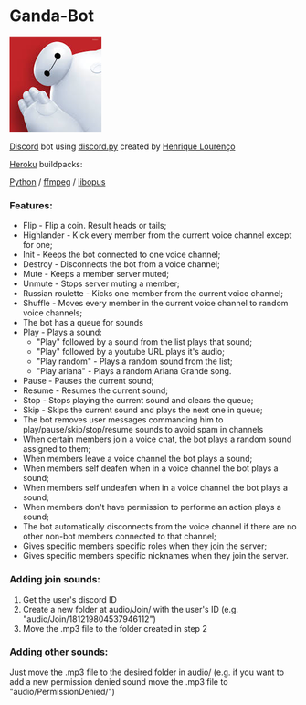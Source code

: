 # Ganda-Bot
![Avatar](Avatar.png "Ganda bot avatar")

[Discord](https://discord.com) bot using [discord.py](https://discordpy.readthedocs.io/en/latest/) created by [Henrique Lourenço](https://github.com/henrique93/)

[Heroku](https://www.heroku.com) buildpacks:

[Python](heroku/python) / [ffmpeg](https://github.com/kitcast/buildpack-ffmpeg.git) / [libopus](https://github.com/codeinteger6/heroku-buildpack-libopus.git)

### Features:
+ Flip - Flip a coin. Result heads or tails;
+ Highlander - Kick every member from the current voice channel except for one;
+ Init - Keeps the bot connected to one voice channel;
+ Destroy - Disconnects the bot from a voice channel;
+ Mute - Keeps a member server muted;
+ Unmute - Stops server muting a member;
+ Russian roulette - Kicks one member from the current voice channel;
+ Shuffle - Moves every member in the current voice channel to random voice channels;
+ The bot has a queue for sounds
+ Play - Plays a sound:
    + "Play" followed by a sound from the list plays that sound;
    + "Play" followed by a youtube URL plays it's audio;
    + "Play random" - Plays a random sound from the list;
    + "Play ariana" - Plays a random Ariana Grande song.
+ Pause - Pauses the current sound;
+ Resume - Resumes the current sound;
+ Stop - Stops playing the current sound and clears the queue;
+ Skip - Skips the current sound and plays the next one in queue;
+ The bot removes user messages commanding him to play/pause/skip/stop/resume sounds to avoid spam in channels
+ When certain members join a voice chat, the bot plays a random sound assigned to them;
+ When members leave a voice channel the bot plays a sound;
+ When members self deafen when in a voice channel the bot plays a sound;
+ When members self undeafen when in a voice channel the bot plays a sound;
+ When members don't have permission to performe an action plays a sound;
+ The bot automatically disconnects from the voice channel if there are no other non-bot members connected to that channel;
+ Gives specific members specific roles when they join the server;
+ Gives specific members specific nicknames when they join the server.

### Adding join sounds:
1. Get the user's discord ID
2. Create a new folder at audio/Join/ with the user's ID (e.g. "audio/Join/181219804537946112")
3. Move the .mp3 file to the folder created in step 2

### Adding other sounds:
Just move the .mp3 file to the desired folder in audio/ (e.g. if you want to add a new  permission denied sound move the .mp3 file to "audio/PermissionDenied/")
